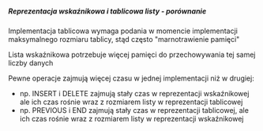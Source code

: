 ##### Reprezentacja wskaźnikowa i tablicowa listy - porównanie

Implementacja tablicowa wymaga podania w momencie implementacji maksymalnego rozmiaru tablicy, stąd często "marnotrawienie pamięci"

Lista wskaźnikowa potrzebuje więcej pamięci do przechowywania tej samej liczby danych

Pewne operacje zajmują więcej czasu w jednej implementacji niż w drugiej:
- np. INSERT i DELETE zajmują stały czas w reprezentacji wskaźnikowej ale ich czas rośnie wraz z rozmiarem listy w reprezentacji tablicowej
- np. PREVIOUS i END zajmują stały czas w reprezentacji tablicowej, ale ich czas rośnie wraz z rozmiarem listy w reprezentacji wskaźnikowej